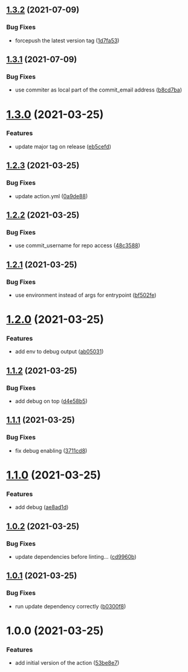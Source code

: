 ## [1.3.2](https://github.com/paschdan/helm-chart-release-to-repo-action/compare/v1.3.1...v1.3.2) (2021-07-09)


### Bug Fixes

* forcepush the latest version tag ([1d7fa53](https://github.com/paschdan/helm-chart-release-to-repo-action/commit/1d7fa53ab3fdce1db30703191c120c383399193c))

## [1.3.1](https://github.com/paschdan/helm-chart-release-to-repo-action/compare/v1.3.0...v1.3.1) (2021-07-09)


### Bug Fixes

* use commiter as local part of the commit_email address ([b8cd7ba](https://github.com/paschdan/helm-chart-release-to-repo-action/commit/b8cd7bac346bf829c4df274a4f3bf1cc11570fbd))

# [1.3.0](https://github.com/paschdan/helm-chart-release-to-repo-action/compare/v1.2.3...v1.3.0) (2021-03-25)


### Features

* update major tag on release ([eb5cefd](https://github.com/paschdan/helm-chart-release-to-repo-action/commit/eb5cefded9641246404fb4c596aa044b7cacadd8))

## [1.2.3](https://github.com/paschdan/helm-chart-release-to-repo-action/compare/v1.2.2...v1.2.3) (2021-03-25)


### Bug Fixes

* update action.yml ([0a9de88](https://github.com/paschdan/helm-chart-release-to-repo-action/commit/0a9de88fb151e3fb36104fa74fc7d8cfee84b836))

## [1.2.2](https://github.com/paschdan/helm-chart-release-to-repo-action/compare/v1.2.1...v1.2.2) (2021-03-25)


### Bug Fixes

* use commit_username for repo access ([48c3588](https://github.com/paschdan/helm-chart-release-to-repo-action/commit/48c3588c689f0a8fe9699ea0d1125e249dbf6a2c))

## [1.2.1](https://github.com/paschdan/helm-chart-release-to-repo-action/compare/v1.2.0...v1.2.1) (2021-03-25)


### Bug Fixes

* use environment instead of args for entrypoint ([bf502fe](https://github.com/paschdan/helm-chart-release-to-repo-action/commit/bf502fe42983c3311842221233605dd37de6bb75))

# [1.2.0](https://github.com/paschdan/helm-chart-release-to-repo-action/compare/v1.1.2...v1.2.0) (2021-03-25)


### Features

* add env to debug output ([ab05031](https://github.com/paschdan/helm-chart-release-to-repo-action/commit/ab05031262e314401b51339a45434472a1628967))

## [1.1.2](https://github.com/paschdan/helm-chart-release-to-repo-action/compare/v1.1.1...v1.1.2) (2021-03-25)


### Bug Fixes

* add debug on top ([d4e58b5](https://github.com/paschdan/helm-chart-release-to-repo-action/commit/d4e58b59371abed39bf824d133cd3e99b01ad4fb))

## [1.1.1](https://github.com/paschdan/helm-chart-release-to-repo-action/compare/v1.1.0...v1.1.1) (2021-03-25)


### Bug Fixes

* fix debug enabling ([3711cd8](https://github.com/paschdan/helm-chart-release-to-repo-action/commit/3711cd8520b5eacd957ee301b15cad1f6c1041a1))

# [1.1.0](https://github.com/paschdan/helm-chart-release-to-repo-action/compare/v1.0.2...v1.1.0) (2021-03-25)


### Features

* add debug ([ae8ad1d](https://github.com/paschdan/helm-chart-release-to-repo-action/commit/ae8ad1def288e9f438dfe7b63fc65add688afc22))

## [1.0.2](https://github.com/paschdan/helm-chart-release-to-repo-action/compare/v1.0.1...v1.0.2) (2021-03-25)


### Bug Fixes

* update dependencies before linting... ([cd9960b](https://github.com/paschdan/helm-chart-release-to-repo-action/commit/cd9960be277cf8cba37e79235694344c6d71fcdd))

## [1.0.1](https://github.com/paschdan/helm-chart-release-to-repo-action/compare/v1.0.0...v1.0.1) (2021-03-25)


### Bug Fixes

* run update dependency correctly ([b0300f8](https://github.com/paschdan/helm-chart-release-to-repo-action/commit/b0300f8363ec71a13991cf578c5b58e7a3a7f449))

# 1.0.0 (2021-03-25)


### Features

* add initial version of the action ([53be8e7](https://github.com/paschdan/helm-chart-release-to-repo-action/commit/53be8e71ea19aa5fa7280aa9245a594b6a1450e5))
